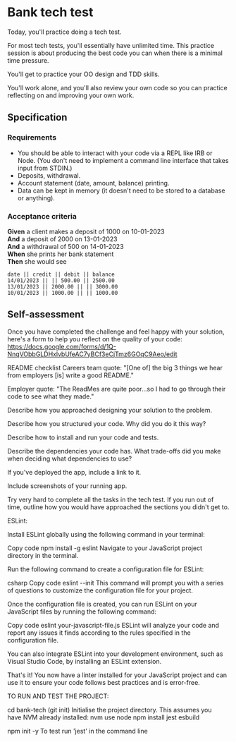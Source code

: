 # Bank tech test

Today, you'll practice doing a tech test.

For most tech tests, you'll essentially have unlimited time. This practice session is about producing the best code you can when there is a minimal time pressure.

You'll get to practice your OO design and TDD skills.

You'll work alone, and you'll also review your own code so you can practice reflecting on and improving your own work.

## Specification

### Requirements

- You should be able to interact with your code via a REPL like IRB or Node. (You don't need to implement a command line interface that takes input from STDIN.)
- Deposits, withdrawal.
- Account statement (date, amount, balance) printing.
- Data can be kept in memory (it doesn't need to be stored to a database or anything).

### Acceptance criteria

**Given** a client makes a deposit of 1000 on 10-01-2023  
**And** a deposit of 2000 on 13-01-2023  
**And** a withdrawal of 500 on 14-01-2023  
**When** she prints her bank statement  
**Then** she would see

```
date || credit || debit || balance
14/01/2023 || || 500.00 || 2500.00
13/01/2023 || 2000.00 || || 3000.00
10/01/2023 || 1000.00 || || 1000.00
```

## Self-assessment

Once you have completed the challenge and feel happy with your solution, here's a form to help you reflect on the quality of your code: https://docs.google.com/forms/d/1Q-NnqVObbGLDHxlvbUfeAC7yBCf3eCjTmz6GOqC9Aeo/edit

<!-- -------------------- -->

README checklist
Careers team quote: "[One of] the big 3 things we hear from employers [is] write a good README."

Employer quote: "The ReadMes are quite poor...so I had to go through their code to see what they made."

Describe how you approached designing your solution to the problem.

Describe how you structured your code. Why did you do it this way?

Describe how to install and run your code and tests.

Describe the dependencies your code has. What trade-offs did you make when deciding what dependencies to use?

If you've deployed the app, include a link to it.

Include screenshots of your running app.

Try very hard to complete all the tasks in the tech test. If you run out of time, outline how you would have approached the sections you didn't get to.

<!-- -------------------- -->

ESLint:

Install ESLint globally using the following command in your terminal:

Copy code
npm install -g eslint
Navigate to your JavaScript project directory in the terminal.

Run the following command to create a configuration file for ESLint:

csharp
Copy code
eslint --init
This command will prompt you with a series of questions to customize the configuration file for your project.

Once the configuration file is created, you can run ESLint on your JavaScript files by running the following command:

Copy code
eslint your-javascript-file.js
ESLint will analyze your code and report any issues it finds according to the rules specified in the configuration file.

You can also integrate ESLint into your development environment, such as Visual Studio Code, by installing an ESLint extension.

That's it! You now have a linter installed for your JavaScript project and can use it to ensure your code follows best practices and is error-free.

<!-- -------------------- -->

TO RUN AND TEST THE PROJECT:

cd bank-tech (git init)
Initialise the project directory. This assumes you have NVM already installed:
nvm use node
npm install jest esbuild

npm init -y
To test run 'jest' in the command line

<!-- -------------------- -->
